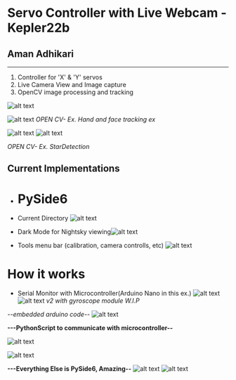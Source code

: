 # Servo Controller with Live Webcam -Kepler22b

## Aman Adhikari

-------------
<ol>
  <li>Controller for 'X' & 'Y' servos</li>
  <li>Live Camera View and Image capture</li>
  <li>OpenCV image processing and tracking</li>
</ol>

![alt text](pantilt.gif)

![alt text](/gimbleGUI/images/image.png)
*OPEN CV- Ex. Hand and face tracking ex*

![alt text](/gimbleGUI/images/image-9.png)
![alt text](/gimbleGUI/images/image-10.png)

*OPEN CV- Ex. StarDetection*

## Current Implementations
* # PySide6


*  Current Directory ![alt text](/gimbleGUI/images/image-2.png)
*  Dark Mode for Nightsky viewing![alt text](/gimbleGUI/images/image-1.png)
* Tools menu bar (calibration, camera controlls, etc) ![alt text](/gimbleGUI/images/image-3.png)

# How it works

* Serial Monitor with Microcontroller(Arduino Nano in this ex.)
![alt text](/gimbleGUI/images/image-4.png)
![alt text](/gimbleGUI/images/image-8.png) 
*v2 with gyroscope module W.I.P*



*--embedded arduino code--*
![alt text](/gimbleGUI/images/image-5.png)


**---PythonScript to communicate with microcontroller--**

![alt text](/gimbleGUI/images/image-7.png)



![alt text](/gimbleGUI/images/image-6.png)


**---Everything Else is PySide6, Amazing--**
![alt text](/gimbleGUI/images/image-11.png)
![alt text](/gimbleGUI/images/image-12.png)

